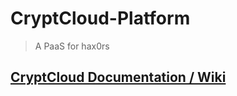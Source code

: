 # CryptCloud-Platform
> A PaaS for hax0rs

## [CryptCloud Documentation / Wiki](https://github.com/OTRLabs/CryptCloud-Platform-Wiki)
